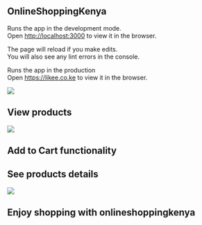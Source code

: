 ## OnlineShoppingKenya

Runs the app in the development mode.<br />
Open [http://localhost:3000](http://localhost:3000) to view it in the browser.

The page will reload if you make edits.<br />
You will also see any lint errors in the console.

Runs the app in the production <br />
Open https://likee.co.ke to view it in the browser.

![](src/assests/likee1.png)

## View products

![](src/assests/likee3.png)

## Add to Cart functionality
## See products details


![](src/assests/likee2.png)

## Enjoy shopping with onlineshoppingkenya
